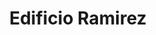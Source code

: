 ---
title: "Edificio Ramirez"
url: /san-juan-de-la-maguana/edificio-ramirez/
shop: Einkaufszentrum
---
